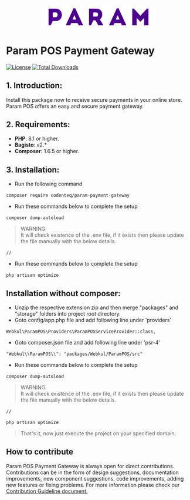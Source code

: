 <p align="center"><a href="https://codenteq.com" target="_blank"><img src="src/Resources/assets/images/parampos.svg" width="288"></a></p>

# Param POS Payment Gateway
[![License](https://poser.pugx.org/codenteq/param-payment-gateway/license)](https://github.com/codenteq/param-payment-gateway/blob/master/LICENSE)
[![Total Downloads](https://poser.pugx.org/codenteq/param-payment-gateway/d/total)](https://packagist.org/packages/codenteq/param-payment-gateway)

## 1. Introduction:

Install this package now to receive secure payments in your online store. Param POS offers an easy and secure payment gateway.

## 2. Requirements:

* **PHP**: 8.1 or higher.
* **Bagisto**: v2.*
* **Composer**: 1.6.5 or higher.

## 3. Installation:

- Run the following command
```
composer require codenteq/param-payment-gateway
```

- Run these commands below to complete the setup
```
composer dump-autoload
```

> WARNING <br>
> It will check existence of the .env file, if it exists then please update the file manually with the below details.
```
//
```

- Run these commands below to complete the setup
```
php artisan optimize
```

## Installation without composer:

- Unzip the respective extension zip and then merge "packages" and "storage" folders into project root directory.
- Goto config/app.php file and add following line under 'providers'

```
Webkul\ParamPOS\Providers\ParamPOSServiceProvider::class,
```

- Goto composer.json file and add following line under 'psr-4'

```
"Webkul\\ParamPOS\\": "packages/Webkul/ParamPOS/src"
```

- Run these commands below to complete the setup

```
composer dump-autoload
```

> WARNING <br>
> It will check existence of the .env file, if it exists then please update the file manually with the below details.
```
//
```

```
php artisan optimize
```

> That's it, now just execute the project on your specified domain.

## How to contribute
Param POS Payment Gateway is always open for direct contributions. Contributions can be in the form of design suggestions, documentation improvements, new component suggestions, code improvements, adding new features or fixing problems. For more information please check our [Contribution Guideline document.](https://github.com/codenteq/param-payment-gateway/blob/master/CONTRIBUTING.md)
